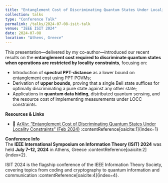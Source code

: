 ```yaml
---
title: "Entanglement Cost of Discriminating Quantum States Under Locality Constraints"
collection: talks
type: "Conference Talk"
permalink: /talks/2024-07-08-isit-talk
venue: "IEEE ISIT 2024"
date: 2024-07-08
location: "Athens, Greece"
---
```


This presentation—delivered by my co-author—introduced our recent results on the **entanglement cost required to discriminate quantum states when operations are restricted by locality constraints**, focusing on:

- Introduction of **spectral PPT-distance** as a lower bound on entanglement cost using PPT POVMs;
- Derivation of **upper bounds**, proving that a single Bell state suffices for optimally discriminating a pure state against any other state;
- Applications in **quantum data hiding**, distributed quantum sensing, and the resource cost of implementing measurements under LOCC constraints.

**Resources & Links**  
- 📄 [ArXiv: “Entanglement Cost of Discriminating Quantum States Under Locality Constraints” (Feb 2024)](https://arxiv.org/abs/2402.18446) :contentReference[oaicite:1]{index=1}

**Conference Info**  
The **IEEE International Symposium on Information Theory (ISIT) 2024** was held **July 7–12, 2024** in Athens, Greece :contentReference[oaicite:2]{index=2}.  

ISIT 2024 is the flagship conference of the IEEE Information Theory Society, covering topics from coding and cryptography to quantum information and communication :contentReference[oaicite:4]{index=4}.


